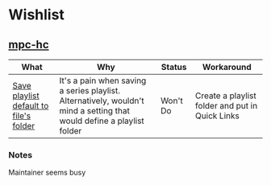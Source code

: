 <!--
**TFWol/TFWol** is a ✨ _special_ ✨ repository because its `README.md` (this file) appears on your GitHub profile.

Here are some ideas to get you started:

- 🔭 I’m currently working on ...
- 🌱 I’m currently learning ...
- 👯 I’m looking to collaborate on ...
- 🤔 I’m looking for help with ...
- 💬 Ask me about ...
- 📫 How to reach me: ...
- ⚡ Fun fact: ...
-->

# Wishlist
## [mpc-hc](https://github.com/clsid2/mpc-hc)

What | Why | Status | Workaround
--- | --- | --- | ---
[Save playlist default to file's folder](https://github.com/clsid2/mpc-hc/issues/1810) | It's a pain when saving a series playlist. Alternatively, wouldn't mind a setting that would define a playlist folder | Won't Do | Create a playlist folder and put in Quick Links

### Notes
Maintainer seems busy
